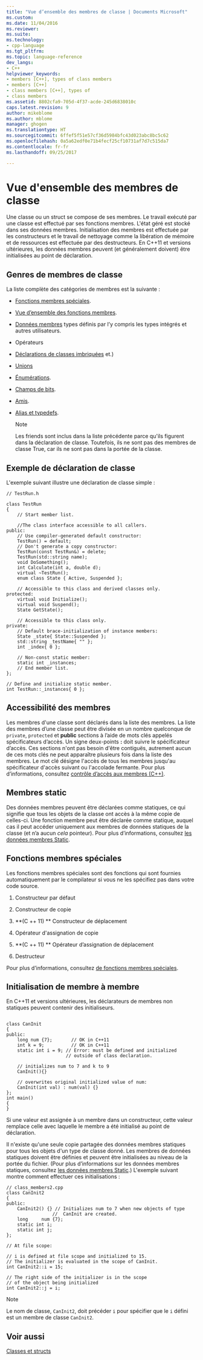 ```yaml
---
title: "Vue d’ensemble des membres de classe | Documents Microsoft"
ms.custom: 
ms.date: 11/04/2016
ms.reviewer: 
ms.suite: 
ms.technology:
- cpp-language
ms.tgt_pltfrm: 
ms.topic: language-reference
dev_langs:
- C++
helpviewer_keywords:
- members [C++], types of class members
- members [C++]
- class members [C++], types of
- class members
ms.assetid: 8802cfa9-705d-4f37-acde-245d6838010c
caps.latest.revision: 9
author: mikeblome
ms.author: mblome
manager: ghogen
ms.translationtype: HT
ms.sourcegitcommit: 6ffef5f51e57cf36d5984bfc43d023abc8bc5c62
ms.openlocfilehash: 0a5a62edf0e71b4fecf25cf10731af7d7c515da7
ms.contentlocale: fr-fr
ms.lasthandoff: 09/25/2017

---
```

# <a name="class-member-overview"></a>Vue d'ensemble des membres de classe
Une classe ou un struct se compose de ses membres. Le travail exécuté par une classe est effectué par ses fonctions membres. L'état géré est stocké dans ses données membres. Initialisation des membres est effectuée par les constructeurs et le travail de nettoyage comme la libération de mémoire et de ressources est effectuée par des destructeurs. En C++11 et versions ultérieures, les données membres peuvent (et généralement doivent) être initialisées au point de déclaration.  
  
## <a name="kinds-of-class-members"></a>Genres de membres de classe  
 La liste complète des catégories de membres est la suivante :  
  
-   [Fonctions membres spéciales](special-member-functions.md).  
  
-   [Vue d’ensemble des fonctions membres](overview-of-member-functions.md).  
  
-   [Données membres](static-members-cpp.md) types définis par l’y compris les types intégrés et autres utilisateurs.  
  
-   Opérateurs  
  
-   [Déclarations de classes imbriquées](nested-class-declarations.md) et.)  
  
-   [Unions](unions.md)  
  
-   [Énumérations](../cpp/enumerations-cpp.md).  
  
-   [Champs de bits](../cpp/cpp-bit-fields.md).  
  
-   [Amis](../cpp/friend-cpp.md).  
  
-   [Alias et typedefs](../cpp/aliases-and-typedefs-cpp.md).  
  
    > [!NOTE]
    >  Les friends sont inclus dans la liste précédente parce qu'ils figurent dans la déclaration de classe. Toutefois, ils ne sont pas des membres de classe True, car ils ne sont pas dans la portée de la classe.  
  
## <a name="example-class-declaration"></a>Exemple de déclaration de classe  
 L'exemple suivant illustre une déclaration de classe simple :  
  
```  
// TestRun.h  
  
class TestRun  
{  
    // Start member list.  
  
    //The class interface accessible to all callers.  
public:  
    // Use compiler-generated default constructor:  
    TestRun() = default;   
    // Don't generate a copy constructor:  
    TestRun(const TestRun&) = delete;    
    TestRun(std::string name);  
    void DoSomething();  
    int Calculate(int a, double d);  
    virtual ~TestRun();  
    enum class State { Active, Suspended };  
  
    // Accessible to this class and derived classes only.  
protected:  
    virtual void Initialize();  
    virtual void Suspend();  
    State GetState();  
  
    // Accessible to this class only.  
private:  
    // Default brace-initialization of instance members:  
    State _state{ State::Suspended };   
    std::string _testName{ "" };   
    int _index{ 0 };  
  
    // Non-const static member:  
    static int _instances;  
    // End member list.  
};  
  
// Define and initialize static member.  
int TestRun::_instances{ 0 };  
```  
  
## <a name="member-accessibility"></a>Accessibilité des membres  
 Les membres d'une classe sont déclarés dans la liste des membres. La liste des membres d’une classe peut être divisée en un nombre quelconque de `private`, `protected` et **public** sections à l’aide de mots clés appelés spécificateurs d’accès.  Un signe deux-points **:** doit suivre le spécificateur d’accès.  Ces sections n'ont pas besoin d'être contiguës, autrement aucun de ces mots clés ne peut apparaître plusieurs fois dans la liste des membres.  Le mot clé désigne l'accès de tous les membres jusqu'au spécificateur d'accès suivant ou l'accolade fermante. Pour plus d’informations, consultez [contrôle d’accès aux membres (C++)](../cpp/member-access-control-cpp.md).  
  
## <a name="static-members"></a>Membres static  
 Des données membres peuvent être déclarées comme statiques, ce qui signifie que tous les objets de la classe ont accès à la même copie de celles-ci. Une fonction membre peut être déclarée comme statique, auquel cas il peut accéder uniquement aux membres de données statiques de la classe (et n’a aucun *cela* pointeur). Pour plus d’informations, consultez [les données membres Static](../cpp/static-members-cpp.md).  
  
## <a name="special-member-functions"></a>Fonctions membres spéciales  
 Les fonctions membres spéciales sont des fonctions qui sont fournies automatiquement par le compilateur si vous ne les spécifiez pas dans votre code source.  
  
1.  Constructeur par défaut  
  
2.  Constructeur de copie  
  
3.  **(C ++ 11) ** Constructeur de déplacement  
  
4.  Opérateur d'assignation de copie  
  
5.  **(C ++ 11) ** Opérateur d’assignation de déplacement  
  
6.  Destructeur  
  
Pour plus d’informations, consultez [de fonctions membres spéciales](../cpp/special-member-functions.md).
  
## <a name="memberwise-initialization"></a>Initialisation de membre à membre  
 En C++11 et versions ultérieures, les déclarateurs de membres non statiques peuvent contenir des initialiseurs.  
  
```  
  
class CanInit  
{  
public:  
    long num {7};       // OK in C++11  
    int k = 9;          // OK in C++11  
    static int i = 9; // Error: must be defined and initialized  
                      // outside of class declaration.  
  
    // initializes num to 7 and k to 9  
    CanInit(){}  
  
    // overwrites original initialized value of num:  
    CanInit(int val) : num(val) {}  
};  
int main()  
{  
}  
```  
  
 Si une valeur est assignée à un membre dans un constructeur, cette valeur remplace celle avec laquelle le membre a été initialisé au point de déclaration.  
  
 Il n'existe qu'une seule copie partagée des données membres statiques pour tous les objets d'un type de classe donné. Les membres de données statiques doivent être définies et peuvent être initialisées au niveau de la portée du fichier. (Pour plus d’informations sur les données membres statiques, consultez [les données membres Static](../cpp/static-members-cpp.md).) L'exemple suivant montre comment effectuer ces initialisations :  
  
```  
// class_members2.cpp  
class CanInit2  
{  
public:  
    CanInit2() {} // Initializes num to 7 when new objects of type   
                 //  CanInit are created.  
    long     num {7};  
    static int i;  
    static int j;  
};  
  
// At file scope:  
  
// i is defined at file scope and initialized to 15.  
// The initializer is evaluated in the scope of CanInit.  
int CanInit2::i = 15;  
  
// The right side of the initializer is in the scope   
// of the object being initialized  
int CanInit2::j = i;  
```  
  
> [!NOTE]
>  Le nom de classe, `CanInit2`, doit précéder `i` pour spécifier que le `i` défini est un membre de classe `CanInit2`.  
  
## <a name="see-also"></a>Voir aussi  
 [Classes et structs](../cpp/classes-and-structs-cpp.md)

